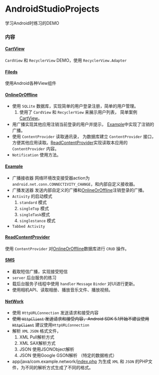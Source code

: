 # AndroidStudioProjects

学习Android时练习的DEMO

### 内容

#### [CartView](https://github.com/maohhgg/AndroidStudioProjects/tree/master/CardView)
`CardView` 和 `RecyclerView` DEMO，使用 `RecyclerView.Adapter`

#### [Fileds](https://github.com/maohhgg/AndroidStudioProjects/tree/master/Fileds)  
使用Android各种View组件

#### [OnlineOrOffline](https://github.com/maohhgg/AndroidStudioProjects/tree/master/OnlineOrOffline)  
* 使用 `SQLite` 数据库，实现简单的用户登录注册，简单的用户管理。
  1. 使用了 `CardView` 和 `RecyclerView` 来展示用户列表， 简单案例[CartView](https://github.com/maohhgg/AndroidStudioProjects/tree/master/CardView)。
* 用广播实现其他应用注销当前登录的用户并提示， [Example](https://github.com/maohhgg/AndroidStudioProjects/tree/master/Example)中实现了注销的广播。
* 使用 `ContentProvider` 读取通讯录， 为数据库建立 `ContentProvider` 接口，方便其他应用读取。[ReadContentProvider](https://github.com/maohhgg/AndroidStudioProjects/tree/master/ReadContentProvider)实现读取本应用的 `ContentProvider` 内容。
* `Notification` 使用方法。

#### [Example](https://github.com/maohhgg/AndroidStudioProjects/tree/master/Example)
* 广播接收器 网络环境改变接受器action为`android.net.conn.CONNECTIVITY_CHANGE`，和内部自定义接收器。
* 广播发送器 发送内部自定义的广播和[OnlineOrOffline](https://github.com/maohhgg/AndroidStudioProjects/tree/master/OnlineOrOffline)注销登录的广播。
* `Activity` 的启动模式
  1. `standard` 模式
  2. `singleTop` 模式
  3. `singleTask`模式
  4. `singlestance` 模式
* `Tabbed Activity`

#### [ReadContentProvider](https://github.com/maohhgg/AndroidStudioProjects/tree/master/ReadContentProvider)
  使用 `ContentProvider` 对[OnlineOrOffline](https://github.com/maohhgg/AndroidStudioProjects/tree/master/OnlineOrOffline)数据库进行 `CRUD` 操作。

#### [SMS](https://github.com/maohhgg/AndroidStudioProjects/tree/master/SMS)
* 截取短信广播，实现接受短信
* `server` 后台服务的练习
* 载后台服务子线程中使用 `handler` `Message` `Binder` 对UI进行更新。
* 使用相机API、读取相册、播放音乐文件、播放视频。

#### [NetWork](https://github.com/maohhgg/AndroidStudioProjects/tree/master/NetWork)
* 使用 `HttpURLConnection` 发送请求和接受内容
* <del>使用 `HttpClient` 发送请求和接受内容，Android SDK 5.1开始不建议使用 `HttpClient`</del> 建议使用`HttpURLConnection`
* 解析 `XML` `JSON` 格式文件，
    1. XML  Pull解析方式
    2. XML  SAX解析方式
    3. JSON  使用JSONObject解析
    4. JSON  使用Google GSON解析 （特定的数据格式）
* app/java/com.example.network/[index.php](https://github.com/maohhgg/AndroidStudioProjects/blob/master/NetWork/app/src/main/java/com/example/mao/network/index.php) 为生成 `XML` 和 `JSON` 的PHP文件，为不同的解析方式生成了不同的格式。
